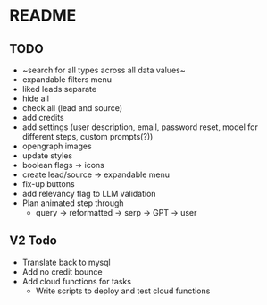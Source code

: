 # README

## TODO

- ~search for all types across all data values~
- expandable filters menu
- liked leads separate
- hide all
- check all (lead and source)
- add credits
- add settings (user description, email, password reset, model for different steps, custom prompts(?))
- opengraph images
- update styles
- boolean flags -> icons
- create lead/source -> expandable menu
- fix-up buttons
- add relevancy flag to LLM validation
- Plan animated step through
	- query -> reformatted -> serp -> GPT -> user



## V2 Todo

- Translate back to mysql
- Add no credit bounce
- Add cloud functions for tasks
	- Write scripts to deploy and test cloud functions
